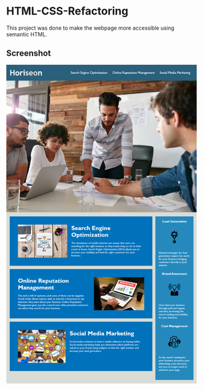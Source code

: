 # HTML-CSS-Refactoring
This project was done to make the webpage more accessible using semantic HTML.

## Screenshot
![Screenshot of my refactored webpage](assets/images/html-css-git-challenge.png)